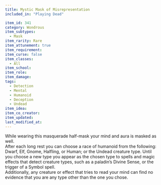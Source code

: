 ```yaml
---
title: Mystic Mask of Misrepresentation
included_in: "Playing Dead"

item_id: 341
category: Wondrous
item_subtypes: 
  - Mask
item_rarity: Rare
item_attunement: true
item_requirement: 
item_curse: false
item_classes: 
  - All
item_school: 
item_role: 
item_damage: 
tags:
  - Detection
  - Mental
  - Humanoid
  - Deception
  - Undead
item_idea: 
item_co_creator: 
item_updated: 
last_modified_at: 
---
```


While wearing this masquerade half-mask your mind and aura is masked as well.  
After each long rest you can choose a race of humanoid from the following: Dwarf, Elf, Gnome, Halfling, or Human; or the Undead creature type. Until you choose a new type you appear as the chosen type to spells and magic effects that detect creature types, such as a paladin’s Divine Sense, or the trigger of a <magic-spell>Symbol</magic-spell> spell.  
Additionally, any creature or effect that tries to read your mind can find no evidence that you are any type other than the one you chose.
